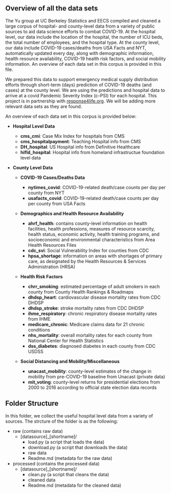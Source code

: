 ## Overview of all the data sets

The Yu group at UC Berkeley Statistics and EECS compiled and cleaned a large
corpus of hospital- and county-level data from a variety of public sources to
aid data science efforts to combat COVID-19. At the hospital level, our data
include the location of the hospital, the number of ICU beds, the total number
of employees, and the hospital type. At the county level, our data include
COVID-19 cases/deaths from USA Facts and NYT, automatically updated every day,
along with demographic information, health resource availability, COVID-19
health risk factors, and social mobility information. An overview of each data
set in this corpus is provided in this file.

We prepared this data to support emergency medical supply distribution efforts
through short-term (days) prediction of COVID-19 deaths (and cases) at the
county level. We are using the predictions and hospital data to arrive at a
covid Pandemic Severity Index (c-PSI) for each hospital. This project is in
partnership with [response4life.org](http://response4life.org). We will be
adding more relevant data sets as they are found.

An overview of each data set in this corpus is provided below:

- **Hospital Level Data**
    - **cms_cmi**: Case Mix Index for hospitals from CMS 
    - **cms_hospitalpayment**: Teaching Hospital info from CMS
    - **DH_hospital**: US Hospital info from Definitive Healthcare
    - **hifld_hospital**: Hospital info from homeland infrastructue foundation level data

- **County Level Data**
    - **COVID-19 Cases/Deaths Data**
        - **nytimes_covid**: COVID-19-related death/case counts per day per county from NYT
        - **usafacts_covid**: COVID-19-related death/case counts per day per county from USA Facts

    - **Demographics and Health Resource Availability**
        - **ahrf_health**: contains county-level information on health facilities, health professions, measures of resource scarcity, health status, economic activity, health training programs, and socioeconomic and environmental characteristics from Area Health Resources Files
        - **cdc_svi**: Social Vulnerability Index for counties from CDC
        - **hpsa_shortage**: information on areas with shortages of primary care, as designated by the Health Resources & Services Administration (HRSA)

    - **Health Risk Factors**
        - **chrr_smoking**: estimated percentage of adult smokers in each county from County Health Rankings & Roadmaps
        - **dhdsp_heart**: cardiovascular disease mortality rates from CDC DHDSP
        - **dhdsp_stroke**: stroke mortality rates from CDC DHDSP
        - **ihme_respiratory**: chronic respiratory disease mortality rates from IHME
        - **medicare_chronic**: Medicare claims data for 21 chronic conditions
        - **nhs_mortality**: overall mortality rates for each county from National Center for Health Statistics
        - **dss_diabetes**: diagnosed diabetes in each county from CDC USDSS

    - **Social Distancing and Mobility/Miscellaneous**
        - **unacast_mobility**: county-level estimates of the change in mobility from pre-COVID-19 baseline from Unacast (private data)
        - **mit_voting**: county-level returns for presidential elections from 2000 to 2016 according to official state election data records


## Folder Structure 
In this folder, we collect the useful hospital level data from a variety of sources. The strcture of the folder is as the following:
- raw (contains raw data)
    - [datasource]_[shortname]/
        - load.py (a script that loads the data)
        - download.py (a script that downloads the data)
        - raw data
        - Readme.md (metadata for the raw data)
- processed (contains the processed data)
    - [datasource]_[shortname]/
        - clean.py (a script that cleans the data)
        - cleaned data
        - Readme.md (metadata for the cleaned data)
